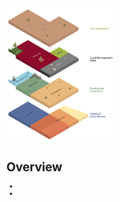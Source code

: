 <div class="row">
    <div class="column two">
        <img src="images/MPI-Farm-data-model-2_MPI-farm-data-diagram-2.png" alt="Farm Data diagram" width="50%">
    </div>
    <div class="column two">
        <h1>Overview</h1>
        <ul>
            <li></li>
            <li></li>
        </ul>
    </div>
</div>
    

   
